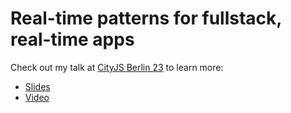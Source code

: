 # Real-time patterns for fullstack, real-time apps

Check out my talk at [CityJS Berlin 23](https://berlin.cityjsconf.org/schedule) to learn more:

- [Slides](https://docs.google.com/presentation/d/1cfJ2g8rEZZwKoqyUKljRzODPf6TQAEYZM-bTOwq440U/edit?usp=sharing)
- [Video](https://www.youtube.com/live/jOZonLbLfsE?si=WenTJgVD1Llc8ATf&t=28889)
